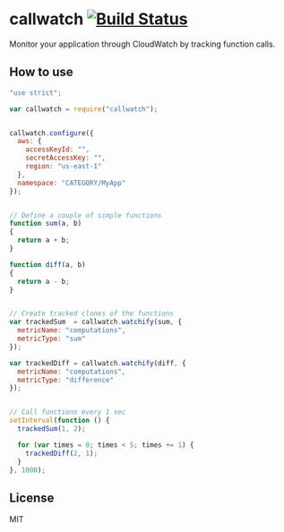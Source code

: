 callwatch [![Build Status](https://travis-ci.org/olivierkaisin/node-callwatch.svg?branch=master)](https://travis-ci.org/olivierkaisin/node-callwatch)
==============

Monitor your application through CloudWatch by tracking function calls.


## How to use

```javascript
"use strict";

var callwatch = require("callwatch");


callwatch.configure({
  aws: {
    accessKeyId: "",
    secretAccessKey: "",
    region: "us-east-1"
  },
  namespace: "CATEGORY/MyApp"
});


// Define a couple of simple functions
function sum(a, b)
{
  return a + b;
}

function diff(a, b)
{
  return a - b;
}


// Create tracked clones of the functions
var trackedSum  = callwatch.watchify(sum, {
  metricName: "computations", 
  metricType: "sum"
});

var trackedDiff = callwatch.watchify(diff, {
  metricName: "computations", 
  metricType: "difference"
});


// Call functions every 1 sec
setInterval(function () {
  trackedSum(1, 2);

  for (var times = 0; times < 5; times += 1) {
    trackedDiff(2, 1);
  } 
}, 1000);
```


## License

MIT
